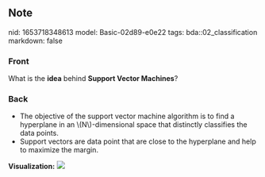 ## Note
nid: 1653718348613
model: Basic-02d89-e0e22
tags: bda::02_classification
markdown: false

### Front
What is the <b>idea</b> behind <b>Support Vector Machines</b>?

### Back
<ul>
  <li>The objective of the support vector machine algorithm is to
  find a hyperplane in an \(N\)-dimensional space that distinctly
  classifies the data points.
  <li>Support vectors are data point that are close to the
  hyperplane and help to maximize the margin.
</ul><b>Visualization:</b> <img src= 
"paste-97f25623fc631d43ad350d76f2d7940f797ed29d.jpg">
